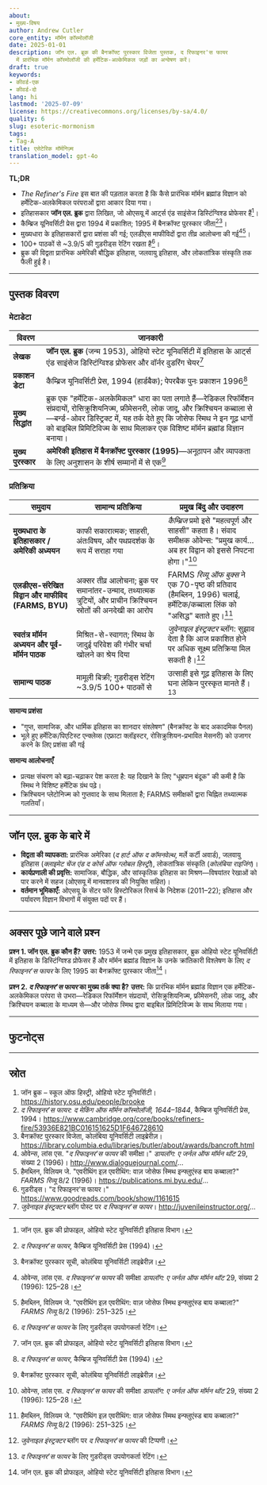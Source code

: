 ```yaml
---
about:
- मुख्य-विषय
author: Andrew Cutler
core_entity: मॉर्मन कॉस्मोलॉजी
date: 2025-01-01
description: जॉन एल. ब्रूक की बैनक्रॉफ्ट पुरस्कार विजेता पुस्तक, द रिफाइनर'स फायर
  में प्रारंभिक मॉर्मन कॉस्मोलॉजी की हर्मेटिक-अल्केमिकल जड़ों का अन्वेषण करें।
draft: true
keywords:
- कीवर्ड-एक
- कीवर्ड-दो
lang: hi
lastmod: '2025-07-09'
license: https://creativecommons.org/licenses/by-sa/4.0/
quality: 6
slug: esoteric-mormonism
tags:
- Tag-A
title: एसेटेरिक मॉर्मनिज़्म
translation_model: gpt-4o
---
```


**TL;DR** <!-- ≤ 100 words, 3-7 bullets -->

- *The Refiner's Fire* इस बात की पड़ताल करता है कि कैसे प्रारंभिक मॉर्मन ब्रह्मांड विज्ञान को हर्मेटिक-अलकेमिकल परंपराओं द्वारा आकार दिया गया।
- इतिहासकार **जॉन एल. ब्रुक** द्वारा लिखित, जो ओएसयू में आर्ट्स एंड साइंसेज डिस्टिंग्विश्ड प्रोफेसर हैं[^1]।
- कैम्ब्रिज यूनिवर्सिटी प्रेस द्वारा 1994 में प्रकाशित; 1995 में बैनक्रॉफ्ट पुरस्कार जीता[^2][^3]।
- मुख्यधारा के इतिहासकारों द्वारा प्रशंसा की गई; एलडीएस माफीविदों द्वारा तीव्र आलोचना की गई[^4][^5]।
- 100+ पाठकों से ~3.9/5 की गुडरीड्स रेटिंग रखता है[^6]।
- ब्रुक की विद्वता प्रारंभिक अमेरिकी बौद्धिक इतिहास, जलवायु इतिहास, और लोकतांत्रिक संस्कृति तक फैली हुई है।

---

## पुस्तक विवरण

### मेटाडेटा

| विवरण               | जानकारी                                                                                                                                                    |
|----------------------|----------------------------------------------------------------------------------------------------------------------------------------------------------------|
| **लेखक** | **जॉन एल. ब्रुक** (जन्म 1953), ओहियो स्टेट यूनिवर्सिटी में इतिहास के आर्ट्स एंड साइंसेज डिस्टिंग्विश्ड प्रोफेसर और वॉर्नर वुडरिंग चेयर[^1] |
| **प्रकाशन डेटा** | कैम्ब्रिज यूनिवर्सिटी प्रेस, 1994 (हार्डबैक); पेपरबैक पुनः प्रकाशन 1996[^2] |
| **मुख्य सिद्धांत** | ब्रुक एक "हर्मेटिक-अलकेमिकल" धारा का पता लगाते हैं—रेडिकल रिफॉर्मेशन संप्रदायों, रोसिक्रुशियनिज्म, फ्रीमेसनरी, लोक जादू, और क्रिश्चियन कब्बाला से—बर्न्ड-ओवर डिस्ट्रिक्ट में, यह तर्क देते हुए कि जोसेफ स्मिथ ने इन गूढ़ धागों को बाइबिल प्रिमिटिविज्म के साथ मिलाकर एक विशिष्ट मॉर्मन ब्रह्मांड विज्ञान बनाया। |
| **मुख्य पुरस्कार** | **अमेरिकी इतिहास में बैनक्रॉफ्ट पुरस्कार (1995)**—अनूठापन और व्यापकता के लिए अनुशासन के शीर्ष सम्मानों में से एक[^3] |

### प्रतिक्रिया

| समुदाय | सामान्य प्रतिक्रिया | प्रमुख बिंदु और उदाहरण |
|-------------------------------------------|-------------------------------------------------------------------------------------------------------------------------------------------|------------------------------------------------------------------------------------------------------------------------------------|
| **मुख्यधारा के इतिहासकार / अमेरिकी अध्ययन** | काफी सकारात्मक; साहसी, अंतःविषय, और पथप्रदर्शक के रूप में सराहा गया | *कैम्ब्रिज* प्रमो इसे "महत्वपूर्ण और साहसी" कहता है। संवाद समीक्षक ओवेन्स: "प्रमुख कार्य… अब हर विद्वान को इससे निपटना होगा।"[^4] |
| **एलडीएस-संरेखित विद्वान और माफीविद (FARMS, BYU)** | अक्सर तीव्र आलोचना; ब्रुक पर समानांतर-उन्माद, तथ्यात्मक त्रुटियों, और प्राचीन क्रिश्चियन स्रोतों की अनदेखी का आरोप | FARMS *रिव्यू ऑफ बुक्स* ने एक 70-पृष्ठ की प्रतिवाद (हैमब्लिन, 1996) चलाई, हर्मेटिक/कब्बाला लिंक को "असिद्ध" बताते हुए।[^5] |
| **स्वतंत्र मॉर्मन अध्ययन और पूर्व-मॉर्मन पाठक** | मिश्रित-से-स्वागत; स्मिथ के जादुई परिवेश की गंभीर चर्चा खोलने का श्रेय दिया | *जुवेनाइल इंस्ट्रक्टर* ब्लॉग: सुझाव देता है कि आज प्रकाशित होने पर अधिक सूक्ष्म प्रतिक्रिया मिल सकती है।[^7] |
| **सामान्य पाठक** | मामूली बिक्री; गुडरीड्स रेटिंग ~3.9/5 100+ पाठकों से | उत्साही इसे गूढ़ इतिहास के लिए घना लेकिन पुरस्कृत मानते हैं।[^6] |

**सामान्य प्रशंसा**

- "गुप्त, सामाजिक, और धार्मिक इतिहास का शानदार संश्लेषण" (बैनक्रॉफ्ट के बाद अकादमिक पैनल) 
- भूले हुए हर्मेटिक/पिएटिस्ट एन्क्लेव्स (एफ्राटा क्लॉइस्टर, रोसिक्रुशियन-प्रभावित मेसनरी) को उजागर करने के लिए प्रशंसा की गई 

**सामान्य आलोचनाएँ**

- प्रत्यक्ष संचरण को बढ़ा-चढ़ाकर पेश करता है: यह दिखाने के लिए "धूम्रपान बंदूक" की कमी है कि स्मिथ ने विशिष्ट हर्मेटिक ग्रंथ पढ़े। 
- क्रिश्चियन प्लेटोनिज्म को गुप्तवाद के साथ मिलाता है; FARMS समीक्षकों द्वारा चिह्नित तथ्यात्मक गलतियाँ।

---

## जॉन एल. ब्रुक के बारे में

- **विद्वता की व्यापकता:** प्रारंभिक अमेरिका (*द हार्ट ऑफ द कॉमनवेल्थ*, मर्ले कर्टी अवार्ड), जलवायु इतिहास (*क्लाइमेट चेंज एंड द कोर्स ऑफ ग्लोबल हिस्ट्री*), लोकतांत्रिक संस्कृति (*कोलंबिया राइजिंग*)।  
- **कार्यप्रणाली की प्रवृत्ति:** सामाजिक, बौद्धिक, और सांस्कृतिक इतिहास का मिश्रण—विषयांतर रेखाओं को पार करने में सहज (ओएसयू में मानवशास्त्र की नियुक्ति सहित)।  
- **वर्तमान भूमिकाएँ:** ओएसयू के सेंटर फॉर हिस्टोरिकल रिसर्च के निदेशक (2011–22); इतिहास और पर्यावरण विज्ञान विभागों में संयुक्त पदों पर हैं।  

---

## अक्सर पूछे जाने वाले प्रश्न

**प्रश्न 1. जॉन एल. ब्रुक कौन हैं?** 
**उत्तर:** 1953 में जन्मे एक प्रमुख इतिहासकार, ब्रुक ओहियो स्टेट यूनिवर्सिटी में इतिहास के डिस्टिंग्विश्ड प्रोफेसर हैं और मॉर्मन ब्रह्मांड विज्ञान के उनके क्रांतिकारी विश्लेषण के लिए *द रिफाइनर'स फायर* के लिए 1995 का बैनक्रॉफ्ट पुरस्कार जीता[^1]।

**प्रश्न 2. *द रिफाइनर'स फायर* का मुख्य तर्क क्या है?** 
**उत्तर:** कि प्रारंभिक मॉर्मन ब्रह्मांड विज्ञान एक हर्मेटिक-अलकेमिकल परंपरा से उभरा—रेडिकल रिफॉर्मेशन संप्रदायों, रोसिक्रुशियनिज्म, फ्रीमेसनरी, लोक जादू, और क्रिश्चियन कब्बाला के माध्यम से—और जोसेफ स्मिथ द्वारा बाइबिल प्रिमिटिविज्म के साथ मिलाया गया।

---

## फुटनोट्स

[^1]: जॉन एल. ब्रुक की प्रोफाइल, ओहियो स्टेट यूनिवर्सिटी इतिहास विभाग।   
[^2]: *द रिफाइनर'स फायर*, कैम्ब्रिज यूनिवर्सिटी प्रेस (1994)।   
[^3]: बैनक्रॉफ्ट पुरस्कार सूची, कोलंबिया यूनिवर्सिटी लाइब्रेरीज़।   
[^4]: ओवेन्स, लांस एस. *द रिफाइनर'स फायर* की समीक्षा *डायलॉग: ए जर्नल ऑफ मॉर्मन थॉट* 29, संख्या 2 (1996): 125–28।   
[^5]: हैमब्लिन, विलियम जे. "एवरीथिंग इज़ एवरीथिंग: वाज़ जोसेफ स्मिथ इन्फ्लुएंस्ड बाय कब्बाला?" *FARMS रिव्यू* 8/2 (1996): 251–325।   
[^6]: *द रिफाइनर'स फायर* के लिए गुडरीड्स उपयोगकर्ता रेटिंग।   
[^7]: *जुवेनाइल इंस्ट्रक्टर* ब्लॉग पर *द रिफाइनर'स फायर* की टिप्पणी।   

---

## स्रोत

1. जॉन ब्रुक – स्कूल ऑफ हिस्ट्री, ओहियो स्टेट यूनिवर्सिटी। https://history.osu.edu/people/brooke 
2. *द रिफाइनर'स फायर: द मेकिंग ऑफ मॉर्मन कॉस्मोलॉजी, 1644–1844*, कैम्ब्रिज यूनिवर्सिटी प्रेस, 1994। https://www.cambridge.org/core/books/refiners-fire/53936E821BC016151625D1F646728610 
3. बैनक्रॉफ्ट पुरस्कार विजेता, कोलंबिया यूनिवर्सिटी लाइब्रेरीज़। https://library.columbia.edu/libraries/butler/about/awards/bancroft.html 
4. ओवेन्स, लांस एस. "*द रिफाइनर'स फायर* की समीक्षा।" *डायलॉग: ए जर्नल ऑफ मॉर्मन थॉट* 29, संख्या 2 (1996)। http://www.dialoguejournal.com/... 
5. हैमब्लिन, विलियम जे. "एवरीथिंग इज़ एवरीथिंग: वाज़ जोसेफ स्मिथ इन्फ्लुएंस्ड बाय कब्बाला?" *FARMS रिव्यू* 8/2 (1996)। https://publications.mi.byu.edu/... 
6. गुडरीड्स। "द रिफाइनर'स फायर।" https://www.goodreads.com/book/show/1161615 
7. *जुवेनाइल इंस्ट्रक्टर* ब्लॉग पोस्ट पर *द रिफाइनर'स फायर*। http://juvenileinstructor.org/...